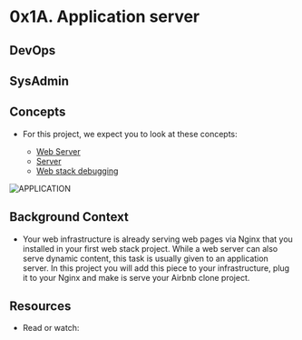 # 0x1A. Application server

## DevOps

## SysAdmin

## Concepts

- For this project, we expect you to look at these concepts:

	- [Web Server](#web-server)
	- [Server](#server)
	- [Web stack debugging](#web-stack-debugging)

![APPLICATION](https://s3.amazonaws.com/alx-intranet.hbtn.io/uploads/medias/2018/9/c7d1ed0a2e10d1b4e9b3.jpg?X-Amz-Algorithm=AWS4-HMAC-SHA256&X-Amz-Credential=AKIARDDGGGOUSBVO6H7D%2F20240513%2Fus-east-1%2Fs3%2Faws4_request&X-Amz-Date=20240513T082338Z&X-Amz-Expires=86400&X-Amz-SignedHeaders=host&X-Amz-Signature=475372e826ade1d8693e769753c8775c39abc12d1ce3e596b7bebb743fd2be9b)

## Background Context

- Your web infrastructure is already serving web pages via Nginx that you installed in your first web stack project. While a web server can also serve dynamic content, this task is usually given to an application server. In this project you will add this piece to your infrastructure, plug it to your Nginx and make is serve your Airbnb clone project.

## Resources

- Read or watch:


